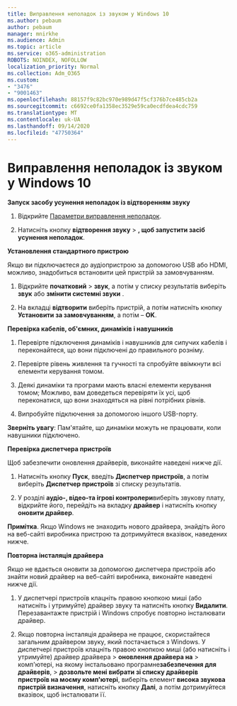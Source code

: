 ```yaml
---
title: Виправлення неполадок із звуком у Windows 10
ms.author: pebaum
author: pebaum
manager: mnirkhe
ms.audience: Admin
ms.topic: article
ms.service: o365-administration
ROBOTS: NOINDEX, NOFOLLOW
localization_priority: Normal
ms.collection: Adm_O365
ms.custom:
- "3476"
- "9001463"
ms.openlocfilehash: 88157f9c82bc970e989d47f5cf376b7ce485cb2a
ms.sourcegitcommit: c6692ce0fa1358ec3529e59ca0ecdfdea4cdc759
ms.translationtype: MT
ms.contentlocale: uk-UA
ms.lasthandoff: 09/14/2020
ms.locfileid: "47750364"
---
```

# <a name="troubleshooting-audio-issues-in-windows-10"></a>Виправлення неполадок із звуком у Windows 10

**Запуск засобу усунення неполадок із відтворенням звуку**

1.  Відкрийте [Параметри виправлення неполадок](ms-settings:troubleshoot).

2.  Натисніть кнопку **відтворення звуку**  >  **, щоб запустити засіб усунення неполадок**.

**Установлення стандартного пристрою**

Якщо ви підключаєтеся до аудіопристрою за допомогою USB або HDMI, можливо, знадобиться встановити цей пристрій за замовчуванням.

1. Відкрийте **початковий**  >  **звук**, а потім у списку результатів виберіть **звук** або **змінити системні звуки** .

2.  На вкладці **відтворити** виберіть пристрій, а потім натисніть кнопку **Установити за замовчуванням**, а потім – **OK**.

**Перевірка кабелів, об'ємних, динаміків і навушників**

1. Перевірте підключення динаміків і навушників для сипучих кабелів і переконайтеся, що вони підключені до правильного розніму.

2. Перевірте рівень живлення та гучності та спробуйте ввімкнути всі елементи керування томом.

3. Деякі динаміки та програми мають власні елементи керування томом; Можливо, вам доведеться перевіряти їх усі, щоб переконатися, що вони знаходяться на рівні потрібних рівнів.

4. Випробуйте підключення за допомогою іншого USB-порту.

**Зверніть увагу**: Пам'ятайте, що динаміки можуть не працювати, коли навушники підключено.

**Перевірка диспетчера пристроїв**

Щоб забезпечити оновлення драйверів, виконайте наведені нижче дії.

1. Натисніть кнопку **Пуск**, введіть **Диспетчер пристроїв**, а потім виберіть **Диспетчер пристроїв** зі списку результатів.

2. У розділі **аудіо-, відео-та ігрові контролери**виберіть звукову плату, відкрийте його, перейдіть на вкладку **драйвер** і натисніть кнопку **оновити драйвер**.

**Примітка**. Якщо Windows не знаходить нового драйвера, знайдіть його на веб-сайті виробника пристрою та дотримуйтеся вказівок, наведених нижче.

**Повторна інсталяція драйвера**

Якщо не вдається оновити за допомогою диспетчера пристроїв або знайти новий драйвер на веб-сайті виробника, виконайте наведені нижче дії.

1. У диспетчері пристроїв клацніть правою кнопкою миші (або натисніть і утримуйте) драйвер звуку та натисніть кнопку **Видалити**. Перезавантажте пристрій і Windows спробує повторно інсталювати драйвер.

2. Якщо повторна інсталяція драйвера не працює, скористайтеся загальним драйвером звуку, який постачається з Windows. У диспетчері пристроїв клацніть правою кнопкою миші (або натисніть і утримуйте) драйвер драйвера > **оновлення драйвера на**  >  комп'ютері, на якому інстальовано програмне**забезпечення для драйверів**,  >  **дозвольте мені вибрати зі списку драйверів пристроїв на моєму комп'ютері**, виберіть елемент **висока звукова пристрій визначення**, натисніть кнопку **Далі**, а потім дотримуйтеся вказівок, щоб інсталювати її.
